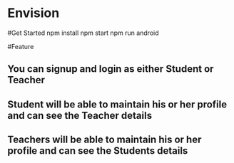 # Envision
#Get Started
npm install
npm start
npm run android



#Feature
## You can signup and login as either Student or Teacher
## Student will be able to maintain his or her profile and can see the Teacher details
## Teachers will be able to maintain his or her profile and can see the Students details
